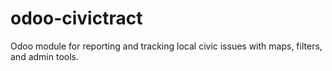 # odoo-civictract
Odoo module for reporting and tracking local civic issues with maps, filters, and admin tools.   
